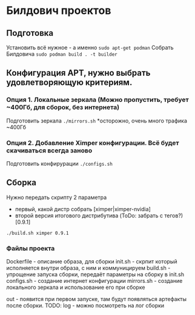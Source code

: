 # Билдович проектов

## Подготовка
Установить всё нужное - а именно `sudo apt-get podman`
Собрать Билдовича `sudo podman build . -t builder`

## Конфигурация APT, нужно выбрать удовлетворяющую критериям.
### Опция 1. Локальные зеркала (Можно пропустить, требует ~400Гб, для сборок, без интернета)
Подготовить зеркала `./mirrors.sh` *осторожно, очень много трафика ~400Гб

### Опция 2. Добавление Ximper конфигурации. Всё будет скачиваться всегда заново
Подготовить конфирурации `./configs.sh`

## Сборка
Нужно передать скрипту 2 параметра 
- первый, какой дистр собрать [ximper|ximper-nvidia]
- второй версия итогового дистрибутива (ToDo: забрать с тегов?) [0.9.1]

`./build.sh ximper 0.9.1`

### Файлы проекта
Dockerfile - описание образа, для сборки
init.sh - скрпит который исполняется внутри образа, с ним и коммуницируем
build.sh - упрощение запуска сборки, передаёт параметры на сборку в init.sh
configs.sh - создание интернет конфигурации
mirrors.sh - создание локального зеркала и использование его при сборке

out - появится при первом запуске, там будут появляться артефакты после сборки.
TODO: log - можно посмотреть на лог сборки